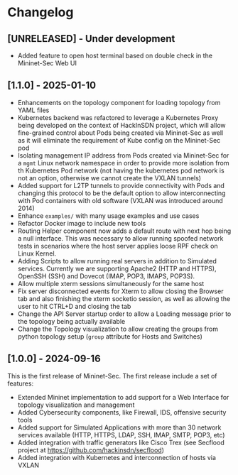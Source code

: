 # Changelog

## [UNRELEASED] - Under development

- Added feature to open host terminal based on double check in the Mininet-Sec Web UI

## [1.1.0] - 2025-01-10

- Enhancements on the topology component for loading topology from YAML files
- Kubernetes backend was refactored to leverage a Kubernetes Proxy being developed on the context of HackInSDN project, which will allow fine-grained control about Pods being created via Mininet-Sec as well as it will eliminate the requirement of Kube config on the Mininet-Sec pod
- Isolating management IP address from Pods created via Mininet-Sec for a `mgmt` Linux network namespace in order to provide more isolation from th Kubernetes Pod network (not having the kubernetes pod network is not an option, otherwise we cannot create the VXLAN tunnels)
- Added support for L2TP tunnels to provide connectivity with Pods and changing this protocol to be the default option to allow interconnecting with Pod containers with old software (VXLAN was introduced around 2014)
- Enhance `examples/` with many usage examples and use cases
- Refactor Docker image to include new tools
- Routing Helper component now adds a default route with next hop being a null interface. This was necessary to allow running spoofed network tests in scenarios where the host server applies loose RPF check on Linux Kernel.
- Adding Scripts to allow running real servers in addition to Simulated services. Currently we are supporting Apache2 (HTTP and HTTPS), OpenSSH (SSH) and Dovecot (IMAP, POP3, IMAPS, POP3S).
- Allow multiple xterm sessions simultaneously for the same host
- Fix server disconnected events for Xterm to allow closing the Browser tab and also finishing the xterm socketio session, as well as allowing the user to hit CTRL+D and closing the tab
- Change the API Server startup order to allow a Loading message prior to the topology being actually available
- Change the Topology visualization to allow creating the groups from python topology setup (`group` attribute for Hosts and Switches)

## [1.0.0] - 2024-09-16

This is the first release of Mininet-Sec. The first release include a set of features:

- Extended Mininet implementation to add support for a Web Interface for topology visualization and management
- Added Cybersecurity components, like Firewall, IDS, offensive security tools
- Added support for Simulated Applications with more than 30 network services available (HTTP, HTTPS, LDAP, SSH, IMAP, SMTP, POP3, etc)
- Added integration with traffic generators like Cisco Trex (see Secflood project at https://github.com/hackinsdn/secflood)
- Added integration with Kubernetes and interconnection of hosts via VXLAN
